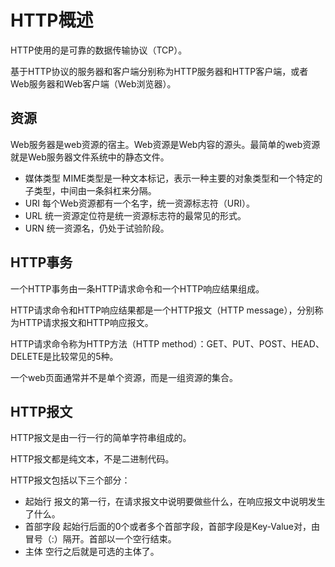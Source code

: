 # HTTP概述
HTTP使用的是可靠的数据传输协议（TCP）。

基于HTTP协议的服务器和客户端分别称为HTTP服务器和HTTP客户端，或者Web服务器和Web客户端（Web浏览器）。

## 资源
Web服务器是web资源的宿主。Web资源是Web内容的源头。最简单的web资源就是Web服务器文件系统中的静态文件。

* 媒体类型 MIME类型是一种文本标记，表示一种主要的对象类型和一个特定的子类型，中间由一条斜杠来分隔。
* URI 每个Web资源都有一个名字，统一资源标志符（URI）。
* URL 统一资源定位符是统一资源标志符的最常见的形式。
* URN 统一资源名，仍处于试验阶段。

## HTTP事务
一个HTTP事务由一条HTTP请求命令和一个HTTP响应结果组成。

HTTP请求命令和HTTP响应结果都是一个HTTP报文（HTTP message），分别称为HTTP请求报文和HTTP响应报文。

HTTP请求命令称为HTTP方法（HTTP method）：GET、PUT、POST、HEAD、DELETE是比较常见的5种。

一个web页面通常并不是单个资源，而是一组资源的集合。

## HTTP报文
HTTP报文是由一行一行的简单字符串组成的。

HTTP报文都是纯文本，不是二进制代码。

HTTP报文包括以下三个部分：
* 起始行 报文的第一行，在请求报文中说明要做些什么，在响应报文中说明发生了什么。
* 首部字段 起始行后面的0个或者多个首部字段，首部字段是Key-Value对，由冒号（:）隔开。首部以一个空行结束。
* 主体 空行之后就是可选的主体了。




